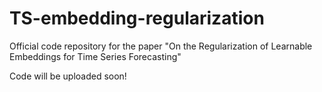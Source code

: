# TS-embedding-regularization
Official code repository for the paper "On the Regularization of Learnable Embeddings for Time Series Forecasting"

Code will be uploaded soon!
